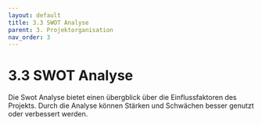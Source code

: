 ```yaml
---
layout: default
title: 3.3 SWOT Analyse
parent: 3. Projektorganisation
nav_order: 3
---
```


# 3.3 SWOT Analyse

Die Swot Analyse bietet einen übergblick über die Einflussfaktoren des Projekts. Durch die Analyse können Stärken und Schwächen besser genutzt oder verbessert werden.

